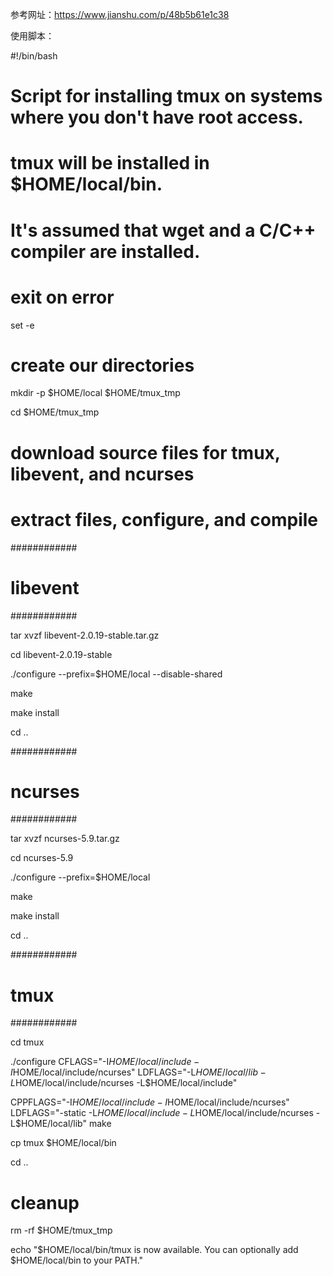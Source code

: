 参考网址：https://www.jianshu.com/p/48b5b61e1c38

使用脚本：

#!/bin/bash


# Script for installing tmux on systems where you don't have root access.

# tmux will be installed in $HOME/local/bin.

# It's assumed that wget and a C/C++ compiler are installed.


# exit on error

set -e



# create our directories

mkdir -p $HOME/local $HOME/tmux_tmp

cd $HOME/tmux_tmp


# download source files for tmux, libevent, and ncurses


# extract files, configure, and compile


############

# libevent #

############

tar xvzf libevent-2.0.19-stable.tar.gz

cd libevent-2.0.19-stable

./configure --prefix=$HOME/local --disable-shared

make

make install

cd ..



############

# ncurses  #

############

tar xvzf ncurses-5.9.tar.gz

cd ncurses-5.9

./configure --prefix=$HOME/local

make

make install

cd ..



############

# tmux     #

############

cd tmux

./configure CFLAGS="-I$HOME/local/include -I$HOME/local/include/ncurses" LDFLAGS="-L$HOME/local/lib -L$HOME/local/include/ncurses -L$HOME/local/include"

CPPFLAGS="-I$HOME/local/include -I$HOME/local/include/ncurses" LDFLAGS="-static -L$HOME/local/include -L$HOME/local/include/ncurses -L$HOME/local/lib" make

cp tmux $HOME/local/bin

cd ..



# cleanup

rm -rf $HOME/tmux_tmp



echo "$HOME/local/bin/tmux is now available. You can optionally add $HOME/local/bin to your PATH."


